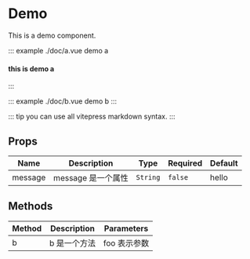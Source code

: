 <Doc title="本文件由组件 doc 块和注释自动生成，勿直接修改。" />

# Demo

This is a demo component.

::: example ./doc/a.vue demo a
#### this is demo a
:::

::: example ./doc/b.vue demo b
:::

::: tip
 you can use all vitepress markdown syntax.
:::


## Props

<!-- @vuese:Demo:props:start -->
|Name|Description|Type|Required|Default|
|---|---|---|---|---|
|message|message 是一个属性|`String`|`false`|hello|

<!-- @vuese:Demo:props:end -->


## Methods

<!-- @vuese:Demo:methods:start -->
|Method|Description|Parameters|
|---|---|---|
|b|b 是一个方法|foo 表示参数|

<!-- @vuese:Demo:methods:end -->



